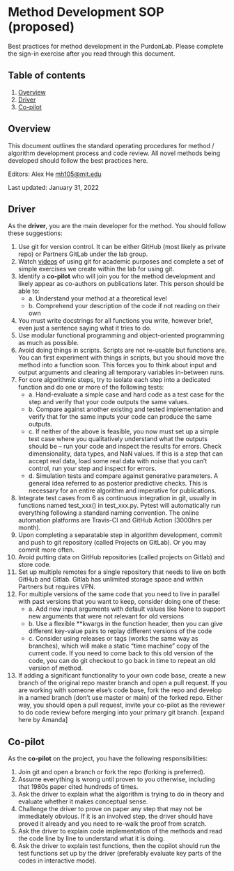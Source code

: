 #  Method Development SOP (proposed)
Best practices for method development in the PurdonLab. Please complete the sign-in exercise after you read through this document. 

## Table of contents
1. [Overview](#overview)
1. [Driver](#driver)
1. [Co-pilot](#co-pilot)

## Overview
This document outlines the standard operating procedures for method / algorithm development process and code review. All novel methods being developed should follow the best practices here. 

Editors: Alex He <mh105@mit.edu>

Last updated: January 31, 2022

## Driver
As the **driver**, you are the main developer for the method. You should follow these suggestions: 

1.	Use git for version control. It can be either GitHub (most likely as private repo) or Partners GitLab under the lab group.
2.	Watch [videos](https://www.youtube.com/watch?v=6OkOmPqumWo) of using git for academic purposes and complete a set of simple exercises we create within the lab for using git. 
3.	Identify a **co-pilot** who will join you for the method development and likely appear as co-authors on publications later. This person should be able to:
    - a.	Understand your method at a theoretical level 
    - b.	Comprehend your description of the code if not reading on their own 
4.	You must write docstrings for all functions you write, however brief, even just a sentence saying what it tries to do. 
5.	Use modular functional programming and object-oriented programming as much as possible. 
6.	Avoid doing things in scripts. Scripts are not re-usable but functions are. You can first experiment with things in scripts, but you should move the method into a function soon. This forces you to think about input and output arguments and clearing all temporary variables in-between runs. 
7.	For core algorithmic steps, try to isolate each step into a dedicated function and do one or more of the following tests: 
    - a.	Hand-evaluate a simple case and hard code as a test case for the step and verify that your code outputs the same values. 
    - b.	Compare against another existing and tested implementation and verify that for the same inputs your code can produce the same outputs. 
    - c.	If neither of the above is feasible, you now must set up a simple test case where you qualitatively understand what the outputs should be – run your code and inspect the results for errors. Check dimensionality, data types, and NaN values. If this is a step that can accept real data, load some real data with noise that you can’t control, run your step and inspect for errors. 
    - d.	Simulation tests and compare against generative parameters. A general idea referred to as posterior predictive checks. This is necessary for an entire algorithm and imperative for publications. 
8.	Integrate test cases from 6 as continuous integration in git, usually in functions named test_xxx() in test_xxx.py. Pytest will automatically run everything following a standard naming convention. The online automation platforms are Travis-CI and GitHub Action (3000hrs per month).
9.	Upon completing a separatable step in algorithm development, commit and push to git repository (called Projects on GitLab). Or you may commit more often.
10.	Avoid putting data on GitHub repositories (called projects on Gitlab) and store code.  
11.	Set up multiple remotes for a single repository that needs to live on both GitHub and Gitlab. Gitlab has unlimited storage space and within Partners but requires VPN. 
12.	For multiple versions of the same code that you need to live in parallel with past versions that you want to keep, consider doing one of these:
    - a.	Add new input arguments with default values like None to support new arguments that were not relevant for old versions 
    - b.	Use a flexible **kwargs in the function header, then you can give different key-value pairs to replay different versions of the code 
    - c.	Consider using releases or tags (works the same way as branches), which will make a static “time machine” copy of the current code. If you need to come back to this old version of the code, you can do git checkout <tag name> to go back in time to repeat an old version of method. 
13.	If adding a significant functionality to your own code base, create a new branch of the original repo master branch and open a pull request. If you are working with someone else’s code base, fork the repo and develop in a named branch (don’t use master or main) of the forked repo. Either way, you should open a pull request, invite your co-pilot as the reviewer to do code review before merging into your primary git branch. [expand here by Amanda]

## Co-pilot 
As the **co-pilot** on the project, you have the following responsibilities: 
  
1.	Join git and open a branch or fork the repo (forking is preferred). 
2.	Assume everything is wrong until proven to you otherwise, including that 1980s paper cited hundreds of times. 
3.	Ask the driver to explain what the algorithm is trying to do in theory and evaluate whether it makes conceptual sense. 
4.	Challenge the driver to prove on paper any step that may not be immediately obvious. If it is an involved step, the driver should have proved it already and you need to re-walk the proof from scratch. 
5.	Ask the driver to explain code implementation of the methods and read the code line by line to understand what it is doing. 
6.	Ask the driver to explain test functions, then the copilot should run the test functions set up by the driver (preferably evaluate key parts of the codes in interactive mode). 
